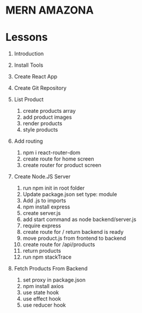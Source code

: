 # MERN AMAZONA

# Lessons
1. Introduction
2. Install Tools
3. Create React App
4. Create Git Repository

5. List Product
    1. create products array
    2. add product images
    3. render products
    4. style products

6. Add routing
    1. npm i react-router-dom
    2. create route for home screen
    3. create router for product screen
7. Create Node.JS Server
    1. run npm init in root folder
    2. Update package.json set type: module
    3. Add .js to imports
    4. npm install express
    5. create server.js
    6. add start command as node backend/server.js
    7. require express
    8. create route for / return backend is ready
    9. move product.js from frontend to backend
    10. create route for /api/products
    11. return products
    12. run npm stackTrace
8. Fetch Products From Backend
    1. set proxy in package.json
    2. npm install axios
    3. use state hook
    4. use effect hook
    5. use reducer hook    
